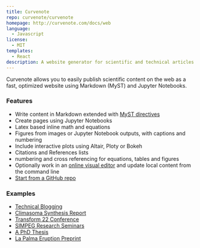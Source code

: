 ```yaml
---
title: Curvenote
repo: curvenote/curvenote
homepage: http://curvenote.com/docs/web
language:
  - Javascript
license:
  - MIT
templates:
  - React
description: A website generator for scientific and technical articles
---
```


Curvenote allows you to easily publish scientific content on the web as a
fast, optimized website using Markdown (MyST) and Jupyter Notebooks.

### Features

- Write content in Markdown extended with [MyST directives](https://myst-parser.readthedocs.io/)
- Create pages using Jupyter Notebooks
- Latex based inline math and equations
- Figures from images or Jupyter Notebook outputs, with captions and numbering
- Include interactive plots using Altair, Ploty or Bokeh
- Citations and References lists
- numbering and cross referencing for equations, tables and figures
- Optionally work in an [online visual editor](https://curvenote.com) and update local content from the command line
- [Start from a GitHub repo](https://try.curvenote.com/)

### Examples

- [Technical Blogging](https://www.stevejpurves.com/blog)
- [Climasoma Synthesis Report](https://climasoma.curve.space/)
- [Transform 22 Conference](https://transform.softwareunderground.org/overview)
- [SIMPEG Research Seminars](https://seminars.simpeg.xyz/)
- [A PhD Thesis](https://phd.row1.ca/phd)
- [La Palma Eruption Preprint](https://www.stevejpurves.com/la-palma-earthquakes)
